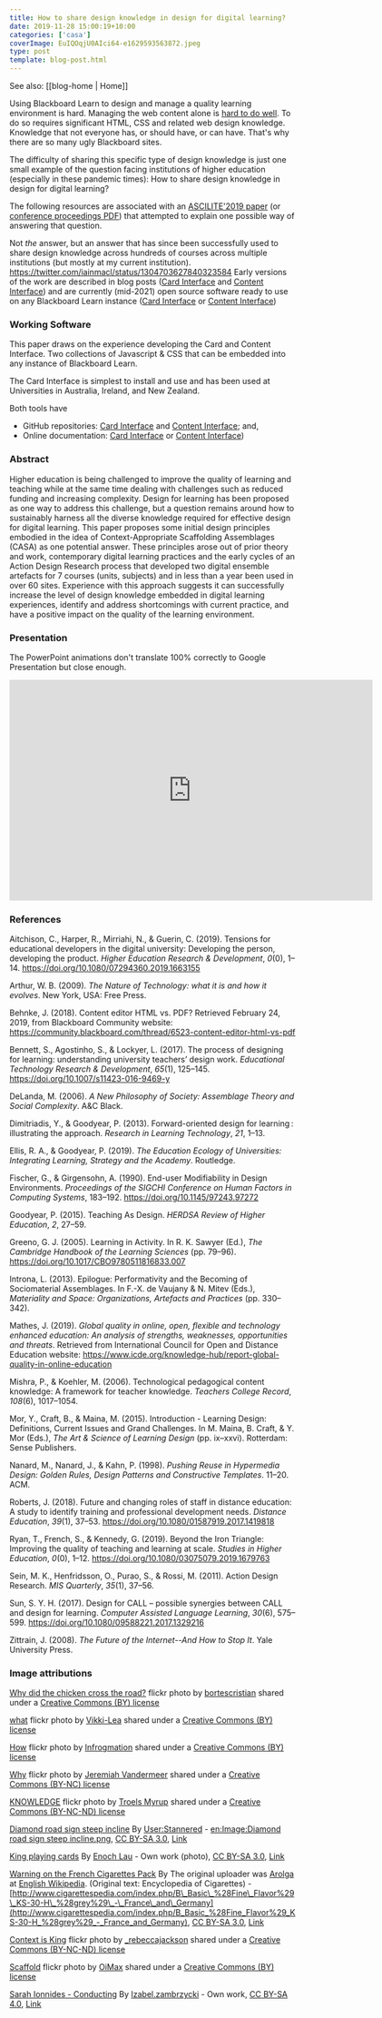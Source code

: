 ```yaml
---
title: How to share design knowledge in design for digital learning?
date: 2019-11-28 15:00:19+10:00
categories: ['casa']
coverImage: EuIQOqjU0AIci64-e1629593563872.jpeg
type: post
template: blog-post.html
---
```


See also: [[blog-home | Home]]

Using Blackboard Learn to design and manage a quality learning environment is hard. Managing the web content alone is [hard to do well](/blog2/2019/01/30/improving-reuse-of-design-knowledge-in-a-lms/). To do so requires significant HTML, CSS and related web design knowledge. Knowledge that not everyone has, or should have, or can have. That's why there are so many ugly Blackboard sites.

The difficulty of sharing this specific type of design knowledge is just one small example of the question facing institutions of higher education (especially in these pandemic times): How to share design knowledge in design for digital learning?

The following resources are associated with an [ASCILITE'2019 paper](/blog2/2019/08/08/exploring-knowledge-reuse-in-design-for-digital-learning-tweaks-h5p-constructive-templates-and-casa/) (or [conference proceedings PDF](https://2019conference.ascilite.org/assets/proceedings/ASCILITE-2019-Proceedings-Final.pdf)) that attempted to explain one possible way of answering that question.

Not _the_ answer, but an answer that has since been successfully used to share design knowledge across hundreds of courses across multiple institutions (but mostly at my current institution). https://twitter.com/iainmacl/status/1304703627840323584 Early versions of the work are described in blog posts ([Card Interface](/blog2/2019/01/30/improving-reuse-of-design-knowledge-in-a-lms/) and [Content Interface](/blog2/2019/02/24/exploring-knowledge-reuse-in-design-for-digital-learning/)) and are currently (mid-2021) open source software ready to use on any Blackboard Learn instance ([Card Interface](https://djplaner.github.io/Card-Interface-Tweak/) or [Content Interface](https://djplaner.github.io/Content-Interface-Tweak/))

### Working Software

This paper draws on the experience developing the Card and Content Interface. Two collections of Javascript & CSS that can be embedded into any instance of Blackboard Learn.

The Card Interface is simplest to install and use and has been used at Universities in Australia, Ireland, and New Zealand.

Both tools have

- GitHub repositories: [Card Interface](https://github.com/djplaner/Card-Interface-Tweak) and [Content Interface](https://github.com/djplaner/Content-Interface-Tweak); and,
- Online documentation: [Card Interface](https://djplaner.github.io/Card-Interface-Tweak/) or [Content Interface](https://djplaner.github.io/Content-Interface-Tweak/))

### Abstract

Higher education is being challenged to improve the quality of learning and teaching while at the same time dealing with challenges such as reduced funding and increasing complexity. Design for learning has been proposed as one way to address this challenge, but a question remains around how to sustainably harness all the diverse knowledge required for effective design for digital learning. This paper proposes some initial design principles embodied in the idea of Context-Appropriate Scaffolding Assemblages (CASA) as one potential answer. These principles arose out of prior theory and work, contemporary digital learning practices and the early cycles of an Action Design Research process that developed two digital ensemble artefacts for 7 courses (units, subjects) and in less than a year been used in over 60 sites. Experience with this approach suggests it can successfully increase the level of design knowledge embedded in digital learning experiences, identify and address shortcomings with current practice, and have a positive impact on the quality of the learning environment.

### Presentation

The PowerPoint animations don't translate 100% correctly to Google Presentation but close enough.

<iframe src="https://docs.google.com/presentation/d/e/2PACX-1vTVlCMxLj1U_viRaEJf6GvKqw2uXogzs5TKaoKIr7_j1X6cNKc3HAmt_vHZBUGvbA/embed?start=false&amp;loop=false&amp;delayms=3000" frameborder="0" width="640" height="389" allowfullscreen="true" mozallowfullscreen="true" webkitallowfullscreen="true"></iframe>

### References

Aitchison, C., Harper, R., Mirriahi, N., & Guerin, C. (2019). Tensions for educational developers in the digital university: Developing the person, developing the product. _Higher Education Research & Development_, _0_(0), 1–14. https://doi.org/10.1080/07294360.2019.1663155

Arthur, W. B. (2009). _The Nature of Technology: what it is and how it evolves_. New York, USA: Free Press.

Behnke, J. (2018). Content editor HTML vs. PDF? Retrieved February 24, 2019, from Blackboard Community website: https://community.blackboard.com/thread/6523-content-editor-html-vs-pdf

Bennett, S., Agostinho, S., & Lockyer, L. (2017). The process of designing for learning: understanding university teachers’ design work. _Educational Technology Research & Development_, _65_(1), 125–145. https://doi.org/10.1007/s11423-016-9469-y

DeLanda, M. (2006). _A New Philosophy of Society: Assemblage Theory and Social Complexity_. A&C Black.

Dimitriadis, Y., & Goodyear, P. (2013). Forward-oriented design for learning : illustrating the approach. _Research in Learning Technology_, _21_, 1–13.

Ellis, R. A., & Goodyear, P. (2019). _The Education Ecology of Universities: Integrating Learning, Strategy and the Academy_. Routledge.

Fischer, G., & Girgensohn, A. (1990). End-user Modifiability in Design Environments. _Proceedings of the SIGCHI Conference on Human Factors in Computing Systems_, 183–192. https://doi.org/10.1145/97243.97272

Goodyear, P. (2015). Teaching As Design. _HERDSA Review of Higher Education_, _2_, 27–59.

Greeno, G. J. (2005). Learning in Activity. In R. K. Sawyer (Ed.), _The Cambridge Handbook of the Learning Sciences_ (pp. 79–96). https://doi.org/10.1017/CBO9780511816833.007

Introna, L. (2013). Epilogue: Performativity and the Becoming of Sociomaterial Assemblages. In F.-X. de Vaujany & N. Mitev (Eds.), _Materiality and Space: Organizations, Artefacts and Practices_ (pp. 330–342).

Mathes, J. (2019). _Global quality in online, open, flexible and technology enhanced education: An analysis of strengths, weaknesses, opportunities and threats_. Retrieved from International Council for Open and Distance Education website: https://www.icde.org/knowledge-hub/report-global-quality-in-online-education

Mishra, P., & Koehler, M. (2006). Technological pedagogical content knowledge: A framework for teacher knowledge. _Teachers College Record_, _108_(6), 1017–1054.

Mor, Y., Craft, B., & Maina, M. (2015). Introduction - Learning Design: Definitions, Current Issues and Grand Challenges. In M. Maina, B. Craft, & Y. Mor (Eds.), _The Art & Science of Learning Design_ (pp. ix–xxvi). Rotterdam: Sense Publishers.

Nanard, M., Nanard, J., & Kahn, P. (1998). _Pushing Reuse in Hypermedia Design: Golden Rules, Design Patterns and Constructive Templates_. 11–20. ACM.

Roberts, J. (2018). Future and changing roles of staff in distance education: A study to identify training and professional development needs. _Distance Education_, _39_(1), 37–53. https://doi.org/10.1080/01587919.2017.1419818

Ryan, T., French, S., & Kennedy, G. (2019). Beyond the Iron Triangle: Improving the quality of teaching and learning at scale. _Studies in Higher Education_, _0_(0), 1–12. https://doi.org/10.1080/03075079.2019.1679763

Sein, M. K., Henfridsson, O., Purao, S., & Rossi, M. (2011). Action Design Research. _MIS Quarterly_, _35_(1), 37–56.

Sun, S. Y. H. (2017). Design for CALL – possible synergies between CALL and design for learning. _Computer Assisted Language Learning_, _30_(6), 575–599. https://doi.org/10.1080/09588221.2017.1329216

Zittrain, J. (2008). _The Future of the Internet--And How to Stop It_. Yale University Press.

### Image attributions

[Why did the chicken cross the road?](https://flickr.com/photos/bortescristian/6312962230 "Why did the chicken cross the road?") flickr photo by [bortescristian](https://flickr.com/people/bortescristian) shared under a [Creative Commons (BY) license](https://creativecommons.org/licenses/by/2.0/)

[what](https://flickr.com/photos/vikki-lea/2639098403 "what") flickr photo by [Vikki-Lea](https://flickr.com/people/vikki-lea) shared under a [Creative Commons (BY) license](https://creativecommons.org/licenses/by/2.0/)

[How](https://flickr.com/photos/infrogmation/3376993038 "How") flickr photo by [Infrogmation](https://flickr.com/people/infrogmation) shared under a [Creative Commons (BY) license](https://creativecommons.org/licenses/by/2.0/)

[Why](https://flickr.com/photos/jeremiahvandermeer/7089584925 "Why") flickr photo by [Jeremiah Vandermeer](https://flickr.com/people/jeremiahvandermeer) shared under a [Creative Commons (BY-NC) license](https://creativecommons.org/licenses/by-nc/2.0/)

[KNOWLEDGE](https://flickr.com/photos/troels/217149593 "KNOWLEDGE") flickr photo by [Troels Myrup](https://flickr.com/people/troels) shared under a [Creative Commons (BY-NC-ND) license](https://creativecommons.org/licenses/by-nc-nd/2.0/)

[Diamond road sign steep incline](https://commons.wikimedia.org/wiki/File:Diamond_road_sign_steep_incline.svg#/media/File:Diamond_road_sign_steep_incline.svg) By [User:Stannered](//commons.wikimedia.org/wiki/User:Stannered "User:Stannered") - [en:Image:Diamond road sign steep incline.png](https://en.wikipedia.org/wiki/Image:Diamond_road_sign_steep_incline.png "en:Image:Diamond road sign steep incline.png"), [CC BY-SA 3.0](http://creativecommons.org/licenses/by-sa/3.0/ "Creative Commons Attribution-Share Alike 3.0"), [Link](https://commons.wikimedia.org/w/index.php?curid=1802904)

[King playing cards](https://commons.wikimedia.org/wiki/File:King_playing_cards.jpg#/media/File:King_playing_cards.jpg) By [Enoch Lau](https://en.wikipedia.org/wiki/User:Enochlau "en:User:Enochlau") - Own work (photo), [CC BY-SA 3.0](http://creativecommons.org/licenses/by-sa/3.0/ "Creative Commons Attribution-Share Alike 3.0"), [Link](https://commons.wikimedia.org/w/index.php?curid=1586336)

[Warning on the French Cigarettes Pack](https://commons.wikimedia.org/wiki/File:Warning_on_the_French_Cigarettes_Pack.jpg#/media/File:Warning_on_the_French_Cigarettes_Pack.jpg) By The original uploader was [Arolga](https://en.wikipedia.org/wiki/User:Arolga "wikipedia:User:Arolga") at [English Wikipedia](https://en.wikipedia.org/wiki/ "wikipedia:"). (Original text: Encyclopedia of Cigarettes) - [http://www.cigarettespedia.com/index.php/B\_Basic\_%28Fine\_Flavor%29\_KS-30-H\_%28grey%29\_-\_France\_and\_Germany](http://www.cigarettespedia.com/index.php/B_Basic_%28Fine_Flavor%29_KS-30-H_%28grey%29_-_France_and_Germany), [CC BY-SA 3.0](http://creativecommons.org/licenses/by-sa/3.0/ "Creative Commons Attribution-Share Alike 3.0"), [Link](https://commons.wikimedia.org/w/index.php?curid=3737620)

[Context is King](https://flickr.com/photos/_rebeccajackson/17939020696 "Context is King") flickr photo by [\_rebeccajackson](https://flickr.com/people/_rebeccajackson) shared under a [Creative Commons (BY-NC-ND) license](https://creativecommons.org/licenses/by-nc-nd/2.0/)

[Scaffold](https://flickr.com/photos/oimax/9431945669 "Scaffold") flickr photo by [OiMax](https://flickr.com/people/oimax) shared under a [Creative Commons (BY) license](https://creativecommons.org/licenses/by/2.0/)

[Sarah Ionnides - Conducting](https://commons.wikimedia.org/wiki/File:Sarah_Ioannides-_Conducting.jpg#/media/File:Sarah_Ioannides-_Conducting.jpg) By [Izabel.zambrzycki](//commons.wikimedia.org/w/index.php?title=User:Izabel.zambrzycki&action=edit&redlink=1 "User:Izabel.zambrzycki (page does not exist)") - Own work, [CC BY-SA 4.0](https://creativecommons.org/licenses/by-sa/4.0 "Creative Commons Attribution-Share Alike 4.0"), [Link](https://commons.wikimedia.org/w/index.php?curid=37234149)